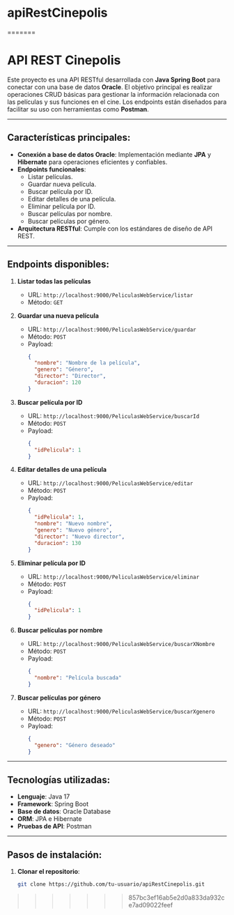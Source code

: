  
# apiRestCinepolis
=======
# API REST Cinepolis

Este proyecto es una API RESTful desarrollada con **Java Spring Boot** para conectar con una base de datos **Oracle**. El objetivo principal es realizar operaciones CRUD básicas para gestionar la información relacionada con las películas y sus funciones en el cine. Los endpoints están diseñados para facilitar su uso con herramientas como **Postman**.

---

## Características principales:
- **Conexión a base de datos Oracle**: Implementación mediante **JPA** y **Hibernate** para operaciones eficientes y confiables.
- **Endpoints funcionales**:
  - Listar películas.
  - Guardar nueva película.
  - Buscar película por ID.
  - Editar detalles de una película.
  - Eliminar película por ID.
  - Buscar películas por nombre.
  - Buscar películas por género.
- **Arquitectura RESTful**: Cumple con los estándares de diseño de API REST.

---

## Endpoints disponibles:
1. **Listar todas las películas**
   - URL: `http://localhost:9000/PeliculasWebService/listar`
   - Método: `GET`

2. **Guardar una nueva película**
   - URL: `http://localhost:9000/PeliculasWebService/guardar`
   - Método: `POST`
   - Payload:
     ```json
     {
       "nombre": "Nombre de la película",
       "genero": "Género",
       "director": "Director",
       "duracion": 120
     }
     ```

3. **Buscar película por ID**
   - URL: `http://localhost:9000/PeliculasWebService/buscarId`
   - Método: `POST`
   - Payload:
     ```json
     {
       "idPelicula": 1
     }
     ```

4. **Editar detalles de una película**
   - URL: `http://localhost:9000/PeliculasWebService/editar`
   - Método: `POST`
   - Payload:
     ```json
     {
       "idPelicula": 1,
       "nombre": "Nuevo nombre",
       "genero": "Nuevo género",
       "director": "Nuevo director",
       "duracion": 130
     }
     ```

5. **Eliminar película por ID**
   - URL: `http://localhost:9000/PeliculasWebService/eliminar`
   - Método: `POST`
   - Payload:
     ```json
     {
       "idPelicula": 1
     }
     ```

6. **Buscar películas por nombre**
   - URL: `http://localhost:9000/PeliculasWebService/buscarXNombre`
   - Método: `POST`
   - Payload:
     ```json
     {
       "nombre": "Película buscada"
     }
     ```

7. **Buscar películas por género**
   - URL: `http://localhost:9000/PeliculasWebService/buscarXgenero`
   - Método: `POST`
   - Payload:
     ```json
     {
       "genero": "Género deseado"
     }
     ```

---

## Tecnologías utilizadas:
- **Lenguaje**: Java 17
- **Framework**: Spring Boot
- **Base de datos**: Oracle Database
- **ORM**: JPA e Hibernate
- **Pruebas de API**: Postman

---

## Pasos de instalación:

1. **Clonar el repositorio**:
   ```bash
   git clone https://github.com/tu-usuario/apiRestCinepolis.git
>>>>>>> 857bc3ef16ab5e2d0a833da932ce7ad09022feef
